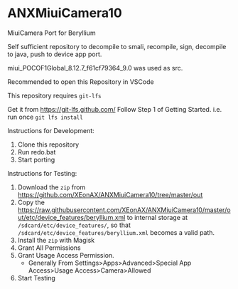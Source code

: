 # ANXMiuiCamera10
MiuiCamera Port for Beryllium

Self sufficient repository to decompile to smali, recompile, sign, decompile to java, push to device app port.

miui_POCOF1Global_8.12.7_f61cf79364_9.0 was used as src.

Recommended to open this Repository in VSCode

This repository requires `git-lfs`

Get it from https://git-lfs.github.com/ 
Follow Step 1 of Getting Started. i.e. run once `git lfs install`

Instructions for Development:

 1. Clone this repository
 2. Run redo.bat 
 3. Start porting

  
Instructions for Testing:

 1. Download the `zip` from https://github.com/XEonAX/ANXMiuiCamera10/tree/master/out
 2. Copy the https://raw.githubusercontent.com/XEonAX/ANXMiuiCamera10/master/out/etc/device_features/beryllium.xml to internal storage at `/sdcard/etc/device_features/`, so that `/sdcard/etc/device_features/beryllium.xml` becomes a valid path.
 3. Install the `zip` with Magisk
 4. Grant All Permissions
 5. Grant Usage Access Permission. 
	 - Generally From Settings>Apps>Advanced>Special App Access>Usage Access>Camera>Allowed
 6. Start Testing

